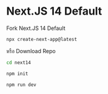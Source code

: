 # Next.JS 14 Default
Fork Next.JS 14 Default

```bash
npx create-next-app@latest
```
หรือ Download Repo
```bash
cd next14

npm init

npm run dev
```
